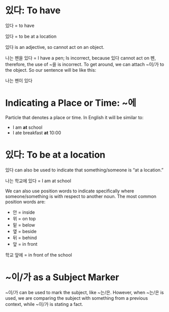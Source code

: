 # 있다: To have

있다 = to have

있다 = to be at a location

있다 is an adjective, so cannot act on an object.

나는 펜을 있다 = I have a pen; Is incorrect, because 있다 cannot act on 펜, therefore, the use of ~을 is incorrect. To get around, we can attach ~이/가 to the object. So our sentence will be like this: 

나는 펜이 있다

# Indicating a Place or Time: ~에

Particle that denotes a place or time. In English it will be similar to: 

- I am __at__ school
- I ate breakfast __at__ 10:00

# 있다: To be at a location

있다 can also be used to indicate that something/someone is “at a location.”

나는 학교에 있다 = I am at school

We can also use position words to indicate specifically where someone/something is with respect to another noun. The most common position words are:

- 안 = inside
- 위 = on top
- 밑 = below
- 옆 = beside
- 뒤 = behind
- 앞 = in front

학교 앞에 = in front of the school

# ~이/가 as a Subject Marker

~이/가 can be used to mark the subject, like ~는/은. However, when ~는/은 is used, we are comparing the subject with something from a previous context, while ~이/가 is stating a fact.